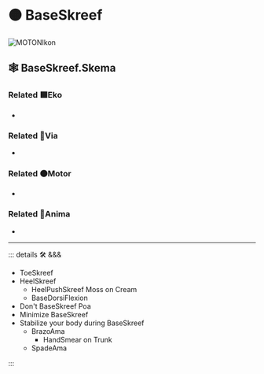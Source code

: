 # 🟠 <motor>BaseSkreef</motor>

![MOTONIkon](/BetaIkon/MOTONs_Ikon.png)

## 🕸 BaseSkreef.Skema

### Related 🟩<ekos>Eko</ekos>

-

### Related 🔻<via>Via</via>

-

### Related 🟠<motor>Motor</motor>

-

### Related 💜<anima>Anima</anima>

-

---

<!-- =================================================== -->
<!-- =================================================== -->
<!-- =================================================== -->
<!-- =================================================== -->
<!-- =================================================== -->
::: details 🛠 <dev>&&&</dev>

- ToeSkreef
- HeelSkreef
    - HeelPushSkreef Moss on Cream
    - BaseDorsiFlexion
- Don't BaseSkreef Poa
- Minimize BaseSkreef
- Stabilize your body during BaseSkreef
    - BrazoAma
        - HandSmear on Trunk
    - SpadeAma

:::
